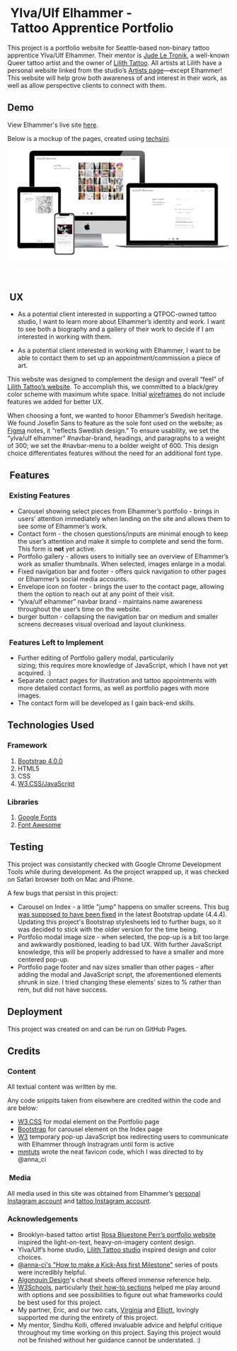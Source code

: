 #  Ylva/Ulf Elhammer - Tattoo Apprentice Portfolio 

This project is a portfolio website for Seattle-based non-binary tattoo apprentice Ylva/Ulf Elhammer. Their mentor is [Jude Le Tronik](https://judeletronik.com), a well-known Queer tattoo artist and the owner of [Lilith Tattoo](https://lilithtattooseattle.com). All artists at Lilith have a personal website linked from the studio’s [Artists page](https://lilithtattooseattle.com/artists)—except Elhammer! This website will help grow both awareness of and interest in their work, as well as allow perspective clients to connect with them.

## Demo 

View Elhammer's live site [here](https://itmemarg.github.io/MS1-elhammer/).

Below is a mockup of the pages, created using [techsini](https://techsini.com/multi-mockup/index.php).

![Demo mockup of site](https://github.com/ItMeMarg/MS1-elhammer/blob/master/assets/images/demo.png)


 
##  UX

*  As a potential client interested in supporting a QTPOC-owned tattoo studio, I want to learn more about Elhammer’s identity and work. I want to see both a biography and a gallery of their work to decide if I am interested in working with them.

*  As a potential client interested in working with Elhammer, I want to be able to contact them to set up an appointment/commission a piece of art.

This website was designed to complement the design and overall “feel” of [Lilith Tattoo’s website](https://lilithtattooseattle.com). To accomplish this, we committed to a black/grey color scheme with maximum white space. Initial [wireframes](../wireframes/milestone1.pdf) do not include features we added for better UX.

When choosing a font, we wanted to honor Elhammer’s Swedish heritage. We found Josefin Sans to feature as the sole font used on the website; as [Figma](https://figma.com/google-fonts/josefin-sans-font-pairings/) notes, it “reflects Swedish design.” To ensure usability, we set the “ylva/ulf elhammer” #navbar-brand, headings, and paragraphs to a weight of 300; we set the #navbar-menu to a bolder weight of 600. This design choice differentiates features without the need for an additional font type. 


##  Features

###  Existing Features

*  Carousel showing select pieces from Elhammer’s portfolio - brings in users’ attention immediately when landing on the site and allows them to see some of Elhammer’s work.
*  Contact form - the chosen questions/inputs are minimal enough to keep the user’s attention and make it simple to complete and send the form. This form is **not** yet active.
*  Portfolio gallery - allows users to initially see an overview of Elhammer’s work as smaller thumbnails. When selected, images enlarge in a modal. 
*  Fixed navigation bar and footer - offers quick navigation to other pages or Elhammer’s social media accounts.
*  Envelope icon on footer - brings the user to the contact page, allowing them the option to reach out at any point of their visit. 
*  “ylva/ulf elhammer” navbar brand - maintains name awareness throughout the user’s time on the website. 
*  burger button - collapsing the navigation bar on medium and smaller screens decreases visual overload and layout clunkiness. 

###  Features Left to Implement
*  Further editing of Portfolio gallery modal, particularily sizing; this requires more knowledge of JavaScript, which I have not yet acquired. :)
*  Separate contact pages for illustration and tattoo appointments with more detailed contact forms, as well as portfolio pages with more images.
*  The contact form will be developed as I gain back-end skills. 

##  Technologies Used

### Framework
1.  [Bootstrap 4.0.0](https://getbootstrap.com)
2.  HTML5	
3.  CSS
4.  [W3.CSS/JavaScript](https://www.w3schools.com/w3css)

###  Libraries 
1.  [Google Fonts](https://fonts.google.com)
2.  [Font Awesome](https://fontawesome.com)

##  Testing

This project was consistantly checked with Google Chrome Development Tools while during development. As the project wrapped up, it was checked on Safari browser both on Mac and iPhone. 

A few bugs that persist in this project:
*  Carousel on Index - a little "jump" happens on smaller screens. This bug [was supposed to have been fixed](https://github.com/twbs/bootstrap/issues/22420) in the latest Bootstrap update (4.4.4). Updating this project's Bootstrap stylesheets led to further bugs, so it was decided to stick with the older version for the time being. 
*  Portfolio modal image size - when selected, the pop-up is a bit too large and awkwardly positioned, leading to bad UX. With further JavaScript knowledge, this will be properly addressed to have a smaller and more centered pop-up. 
* Portfolio page footer and nav sizes smaller than other pages - after adding the modal and JavaScript script, the aforementioned elements shrunk in size. I tried changing these elements' sizes to % rather than rem, but did not have success. 

##  Deployment
This project was created on and can be run on GitHub Pages. 

##  Credits


### Content

All textual content was written by me. 

Any code snippits taken from elsewhere are credited within the code and are below:
*  [W3.CSS](https://www.w3schools.com/w3css/w3css_modal.asp) for modal element on the Portfolio page
*  [Bootstrap](https://getbootstrap.com/docs/4.0/components/carousel/) for carousel element on the Index page
*  [W3](https://www.w3schools.com/js/js_popup.asp) temporary pop-up JavaScript box redirecting users to communicate with Elhammer through Instragram until form is active
*  [mmtuts](https://youtu.be/kEf1xSwX5D8) wrote the neat favicon code, which I was directed to by @anna_ci


###  Media

All media used in this site was obtained from Elhammer’s [personal Instagram account](https://www.instagram.com/yelvis/) and [tattoo Instagram account](https://www.instagram.com/ylva.tattoo).

###  Acknowledgements

*  Brooklyn-based tattoo artist [Rosa Bluestone Perr’s portfolio website](https://bluestonebabe.com/) inspired the light-on-text, heavy-on-imagery content design.
*  Ylva/Ulf’s home studio, [Lilith Tattoo studio](https://lilithtattooseattle.com) inspired design and color choices.
*  [@anna-ci's "How to make a Kick-Ass first Milestone"](https://slack-files.com/files-pri-safe/T0L30B202-FL1APG8SW/milestone_1_part_1.pdf?c=1586896605-8e988cbd8fc198b0) series of posts were incredibly helpful.
*  [Algonquin Design](https://learn-the-web.algonquindesign.ca/topics/html-semantics-cheat-sheet/)'s cheat sheets offered immense reference help.
*  [W3Schools](https://www.w3schools.com/), particularly [their how-to sections](https://www.w3schools.com/howto/default.asp) helped me play around with options and see possibilities to figure out what frameworks could be best used for this project. 
*  My partner, Eric, and our two cats, [Virginia](https://twitter.com/MiltantModerate/status/1249902617880186885) and [Elliott](https://twitter.com/MiltantModerate/status/1249477542488113153), lovingly supported me during the entirety of this project. 
*  My mentor, Sindhu Kolli, offered invaluable advice and helpful critique throughout my time working on this project. Saying this project would not be finished without her guidance cannot be understated. :) 


